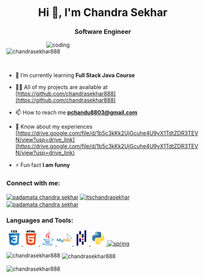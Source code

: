 
<h1 align="center">Hi 👋, I'm Chandra Sekhar</h1>
<h3 align="center">Software Engineer</h3>

<img align="right" alt="coding" width="400" src="https://user-images.githubusercontent.com/55389276/140866485-8fb1c876-9a8f-4d6a-98dc-08c4981eaf70.gif">


<p align="left"> <img src="https://komarev.com/ghpvc/?username=chandrasekhar888&label=Profile%20views&color=0e75b6&style=flat" alt="chandrasekhar888" /> </p>

<p align="left"> <a href="https://twitter.com/" target="blank"><img src="https://img.shields.io/twitter/follow/?logo=twitter&style=for-the-badge" alt="" /></a> </p>

- 🌱 I’m currently learning **Full Stack Java Course**

- 👨‍💻 All of my projects are available at [https://github.com/chandrasekhar888](https://github.com/chandrasekhar888)

- 📫 How to reach me **pchandu8803@gmail.com**

- 📄 Know about my experiences [https://drive.google.com/file/d/1b5c3kKk2UjGcuhe4U9yX1TdtZDR3TEVN/view?usp=drive_link](https://drive.google.com/file/d/1b5c3kKk2UjGcuhe4U9yX1TdtZDR3TEVN/view?usp=drive_link)

- ⚡ Fun fact **I am funny**

<h3 align="left">Connect with me:</h3>
<p align="left">
<a href="https://linkedin.com/in/padamata chandra sekhar" target="blank"><img align="center" src="https://raw.githubusercontent.com/rahuldkjain/github-profile-readme-generator/master/src/images/icons/Social/linked-in-alt.svg" alt="padamata chandra sekhar" height="30" width="40" /></a>
<a href="https://instagram.com/itschandrasekhar" target="blank"><img align="center" src="https://raw.githubusercontent.com/rahuldkjain/github-profile-readme-generator/master/src/images/icons/Social/instagram.svg" alt="itschandrasekhar" height="30" width="40" /></a>
<a href="https://www.hackerrank.com/padamata chandra sekhar" target="blank"><img align="center" src="https://raw.githubusercontent.com/rahuldkjain/github-profile-readme-generator/master/src/images/icons/Social/hackerrank.svg" alt="padamata chandra sekhar" height="30" width="40" /></a>
</p>

<h3 align="left">Languages and Tools:</h3>

<p align="left"> <a href="https://www.w3schools.com/css/" target="_blank" rel="noreferrer"> <img src="https://raw.githubusercontent.com/devicons/devicon/master/icons/css3/css3-original-wordmark.svg" alt="css3" width="40" height="40"/> </a> <a href="https://www.w3.org/html/" target="_blank" rel="noreferrer"> <img src="https://raw.githubusercontent.com/devicons/devicon/master/icons/html5/html5-original-wordmark.svg" alt="html5" width="40" height="40"/> </a> <a href="https://www.java.com" target="_blank" rel="noreferrer"> <img src="https://raw.githubusercontent.com/devicons/devicon/master/icons/java/java-original.svg" alt="java" width="40" height="40"/> </a> <a href="https://www.mysql.com/" target="_blank" rel="noreferrer"> <img src="https://raw.githubusercontent.com/devicons/devicon/master/icons/mysql/mysql-original-wordmark.svg" alt="mysql" width="40" height="40"/> </a> <a href="https://pandas.pydata.org/" target="_blank" rel="noreferrer"> <img src="https://raw.githubusercontent.com/devicons/devicon/2ae2a900d2f041da66e950e4d48052658d850630/icons/pandas/pandas-original.svg" alt="pandas" width="40" height="40"/> </a> <a href="https://www.python.org" target="_blank" rel="noreferrer"> <img src="https://raw.githubusercontent.com/devicons/devicon/master/icons/python/python-original.svg" alt="python" width="40" height="40"/> </a> <a href="https://spring.io/" target="_blank" rel="noreferrer"> <img src="https://www.vectorlogo.zone/logos/springio/springio-icon.svg" alt="spring" width="40" height="40"/> </a> </p>

<p><img align="left" src="https://github-readme-stats.vercel.app/api/top-langs?username=chandrasekhar888&show_icons=true&locale=en&layout=compact" alt="chandrasekhar888" /></p>

<p>&nbsp;<img align="center" src="https://github-readme-stats.vercel.app/api?username=chandrasekhar888&show_icons=true&locale=en" alt="chandrasekhar888" /></p>

<p><img align="center" src="https://github-readme-streak-stats.herokuapp.com/?user=chandrasekhar888&" alt="chandrasekhar888" /></p>
